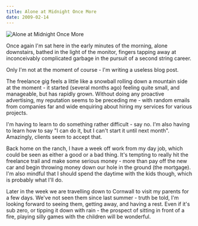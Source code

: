 ```yaml
---
title: Alone at Midnight Once More
date: 2009-02-14
---
```


![Alone at Midnight Once More](https://source.unsplash.com/npxXWgQ33ZQ/1600x900)

Once again I'm sat here in the early minutes of the morning, alone downstairs, bathed in the light of the monitor, fingers tapping away at inconceivably complicated garbage in the pursuit of a second string career.

Only I'm not at the moment of course - I'm writing a useless blog post.

The freelance gig feels a little like a snowball rolling down a mountain side at the moment - it started (several months ago) feeling quite small, and manageable, but has rapidly grown. Without doing any proactive advertising, my reputation seems to be preceding me - with random emails from companies far and wide enquiring about hiring my services for various projects.

I'm having to learn to do something rather difficult - say no. I'm also having to learn how to say "I can do it, but I can't start it until next month". Amazingly, clients seem to accept that.

Back home on the ranch, I have a week off work from my day job, which could be seen as either a good or a bad thing. It's tempting to really hit the freelance trail and make some serious money - more than pay off the new car and begin throwing money down our hole in the ground (the mortgage). I'm also mindful that I should spend the daytime with the kids though, which is probably what I'll do.

Later in the week we are travelling down to Cornwall to visit my parents for a few days. We've not seen them since last summer - truth be told, I'm looking forward to seeing them, getting away, and having a rest. Even if it's sub zero, or tipping it down with rain - the prospect of sitting in front of a fire, playing silly games with the children will be wonderful.
